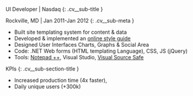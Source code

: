 UI Developer \| Nasdaq
{: .cv__sub-title }

Rockville, MD \| Jan 2011-Jan 2012
{: .cv__sub-meta }

- Built site templating system for content & data
- Developed & implemented an [online style guide](//styleguides.io/)
- Designed User Interfaces Charts, Graphs & Social Area
- Code: .NET Web forms (HTML templating Language), CSS, JS (jQuery)
- Tools: [Notepad ++](//notepad-plus-plus.org/), Visual Studio, [Visual Source Safe](//msdn.microsoft.com/en-US/library/3h0544kx(v=vs.80).aspx)

KPIs
{: .cv__sub-section-title }

- Increased production time (4x faster),
- Daily unique users (+300k)